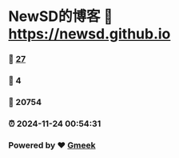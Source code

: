 # NewSD的博客 :link: https://newsd.github.io 
### :page_facing_up: [27](https://newsd.github.io/tag.html) 
### :speech_balloon: 4 
### :hibiscus: 20754 
### :alarm_clock: 2024-11-24 00:54:31 
### Powered by :heart: [Gmeek](https://github.com/Meekdai/Gmeek)
